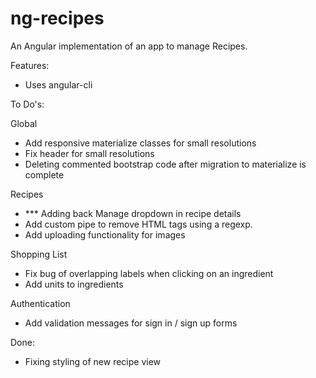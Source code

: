 # ng-recipes
An Angular implementation of an app to manage Recipes.

Features:
- Uses angular-cli




To Do's:

Global
- Add responsive materialize classes for small resolutions
- Fix header for small resolutions
- Deleting commented bootstrap code after migration to materialize is complete

Recipes
- *** Adding back Manage dropdown in recipe details
- Add custom pipe to remove HTML tags using a regexp.
- Add uploading functionality for images

Shopping List
- Fix bug of overlapping labels when clicking on an ingredient
- Add units to ingredients

Authentication
- Add validation messages for sign in / sign up forms

Done:
- Fixing styling of new recipe view
